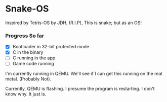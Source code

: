 # Snake-OS

Inspired by Tetris-OS by JDH, (R.I.P), This is snake; but as an OS!

### Progress So far

- [x] Bootloader in 32-bit protected mode
- [x] C in the binary
- [ ] C running in the app
- [ ] Game code running

I'm currently running in QEMU. We'll see if I can get this running on the real metal.
(Probably Not).

Currently, QEMU is flashing. I presume the program is restarting. I don't know why. It just is.

